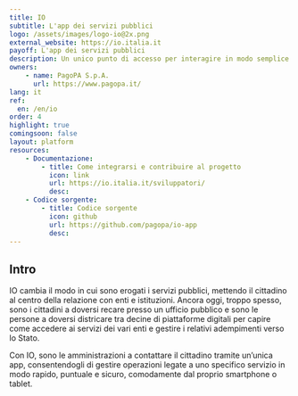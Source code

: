 ```yaml
---
title: IO
subtitle: L'app dei servizi pubblici
logo: /assets/images/logo-io@2x.png
external_website: https://io.italia.it
payoff: L'app dei servizi pubblici
description: Un unico punto di accesso per interagire in modo semplice e sicuro con i servizi pubblici locali e nazionali, direttamente dal tuo smartphone.
owners:
    - name: PagoPA S.p.A.
      url: https://www.pagopa.it/
lang: it
ref:
  en: /en/io
order: 4
highlight: true
comingsoon: false
layout: platform
resources:
    - Documentazione:
        - title: Come integrarsi e contribuire al progetto
          icon: link
          url: https://io.italia.it/sviluppatori/
          desc:
    - Codice sorgente:
        - title: Codice sorgente
          icon: github
          url: https://github.com/pagopa/io-app
          desc:
---
```


## Intro

IO cambia il modo in cui sono erogati i servizi pubblici, mettendo il cittadino al centro della relazione con enti e istituzioni. Ancora oggi, troppo spesso, sono i cittadini a doversi recare presso un ufficio pubblico e sono le persone a doversi districare tra decine di piattaforme digitali per capire come accedere ai servizi dei vari enti e gestire i relativi adempimenti verso lo Stato. 

Con IO, sono le amministrazioni a contattare il cittadino tramite un’unica app, consentendogli di gestire operazioni legate a uno specifico servizio in modo rapido, puntuale e sicuro, comodamente dal proprio smartphone o tablet.
